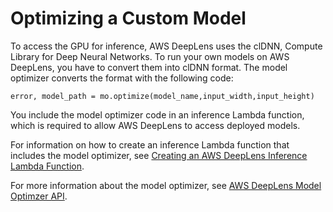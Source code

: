 # Optimizing a Custom Model<a name="deeplens-optimize-model"></a>

To access the GPU for inference, AWS DeepLens uses the clDNN, Compute Library for Deep Neural Networks\. To run your own models on AWS DeepLens, you have to convert them into clDNN format\. The model optimizer converts the format with the following code:

```
error, model_path = mo.optimize(model_name,input_width,input_height)
```

You include the model optimizer code in an inference Lambda function, which is required to allow AWS DeepLens to access deployed models\.

For information on how to create an inference Lambda function that includes the model optimizer, see [Creating an AWS DeepLens Inference Lambda Function](deeplens-inference-lambda-create.md)\.

For more information about the model optimizer, see [AWS DeepLens Model Optimzer API](deeplens-model-optimizer-api.md)\.